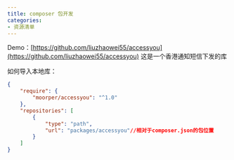 ```yaml
---
title: composer 包开发
categories:
- 资源清单
---
```



Demo：[https://github.com/liuzhaowei55/accessyou](https://github.com/liuzhaowei55/accessyou)
这是一个香港通知短信下发的库

如何导入本地库：

```json
{
    "require": {
        "moorper/accessyou": "^1.0"
    },
    "repositories": [
        {
            "type": "path",
            "url": "packages/accessyou"//相对于composer.json的包位置
        }
    ]
}
```


